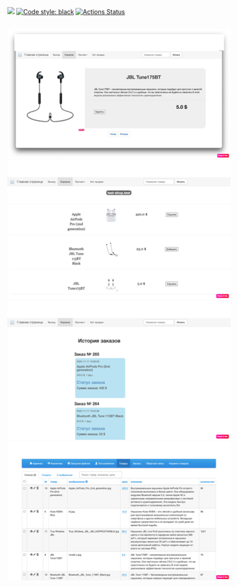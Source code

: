 <a href="https://codeclimate.com/github/A-V-tor/flaskproj/maintainability"><img src="https://api.codeclimate.com/v1/badges/869330bc9bb17813e587/maintainability" /></a>
[![Code style: black](https://img.shields.io/badge/code%20style-black-000000.svg)](https://github.com/psf/black)
[![Actions Status](https://github.com/A-V-tor/flaskproj/workflows/check/badge.svg)](https://github.com/A-V-tor/flaskproj/actions)

</br>
<img src="https://github.com/A-V-tor/flaskproj/blob/master/1.png">
</br>
<img src="https://github.com/A-V-tor/flaskproj/blob/master/2.png">
</br>
<img src="https://github.com/A-V-tor/flaskproj/blob/master/3.png">
</br>
<img src="https://github.com/A-V-tor/flaskproj/blob/master/4.png">
